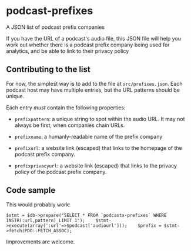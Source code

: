 # podcast-prefixes
A JSON list of podcast prefix companies

If you have the URL of a podcast's audio file, this JSON file will help you work out whether there is a podcast prefix company being used for analytics, and be able to link to their privacy policy

## Contributing to the list

For now, the simplest way is to add to the file at `src/prefixes.json`. Each podcast host may have multiple entries, but the URL patterns should be unique.

Each entry _must_ contain the following properties:

* `prefixpattern`: a unique string to spot within the audio URL. It may not always be first, when companies chain URLs.

* `prefixname`: a humanly-readable name of the prefix company

* `prefixurl`: a website link (escaped) that links to the homepage of the podcast prefix company.

* `prefixprivacyurl`: a website link (escaped) that links to the privacy policy of the podcast prefix company.

## Code sample

This would probably work:

```$stmt = $db->prepare("SELECT * FROM `podcasts-prefixes` WHERE INSTR(:url,pattern) LIMIT 1");   
$stmt->execute(array(':url'=>$podcast['audiourl']));   
$prefix = $stmt->fetch(PDO::FETCH_ASSOC);```

Improvements are welcome.
